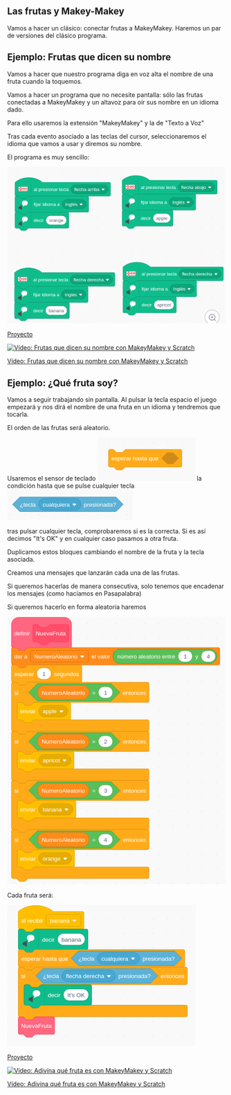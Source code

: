 ## Las frutas y Makey-Makey

Vamos a hacer un clásico: conectar frutas a MakeyMakey. Haremos un par de versiones del clásico programa.

## Ejemplo: Frutas que dicen su nombre

Vamos a hacer que nuestro programa diga en voz alta el nombre de una fruta cuando la toquemos. 

Vamos a hacer un programa que no necesite pantalla: sólo las frutas conectadas a MakeyMakey y un altavoz para oír sus nombre en un idioma dado.

Para ello usaremos la extensión "MakeyMakey" y la de "Texto a Voz"

Tras cada evento asociado a las teclas del cursor, seleccionaremos el idioma que vamos a usar y diremos su nombre.

El programa es muy sencillo:

![Bloques Frutas Habladas](./images/MMBloquesFrutasHabladas.png)

[Proyecto](https://scratch.mit.edu/projects/400294804)


[![Vídeo: Frutas que dicen su nombre con MakeyMakey y Scratch](https://img.youtube.com/vi/faxOAZ9DdMo/0.jpg)](https://youtu.be/faxOAZ9DdMo)


[Vídeo: Frutas que dicen su nombre con MakeyMakey y Scratch](https://youtu.be/faxOAZ9DdMo)

## Ejemplo: ¿Qué fruta soy?  

Vamos a seguir trabajando sin pantalla. 
Al pulsar la tecla espacio el juego empezará y nos dirá el nombre de una fruta en un idioma y tendremos que tocarla.

El orden de las frutas será aleatorio.

Usaremos el sensor de teclado
![BloqueEsperarHasta](./images/BloqueEsperarHasta.png)
la condición hasta que se pulse cualquier tecla
![BloqueTeclaCualqueira](./images/BloqueTeclaCualqueira.png)

tras pulsar cualquier tecla, comprobaremos si es la correcta. Si es así decimos "It's OK" y en cualquier caso pasamos a otra fruta. 

Duplicamos estos bloques cambiando el nombre de la fruta y la tecla asociada.

Creamos una mensajes que lanzarán cada una de las frutas.

Si queremos hacerlas de manera consecutiva, solo tenemos que encadenar los mensajes (como hacíamos en Pasapalabra)

Si queremos hacerlo en forma aleatoria haremos  

![Fruta Aleatoria](./images/MMFrutaAleatoria.png)

Cada fruta será:

![Bloque Fruta Banada](./images/MMBloqueFrutaBanada.png)

[Proyecto](https://scratch.mit.edu/projects/400296729/)

[![Vídeo: Adivina qué fruta es con MakeyMakey y Scratch](https://img.youtube.com/vi/E_lAOyG6Nps/0.jpg)](https://youtu.be/E_lAOyG6Nps)


[Vídeo: Adivina qué fruta es con MakeyMakey y Scratch](https://youtu.be/E_lAOyG6Nps)
